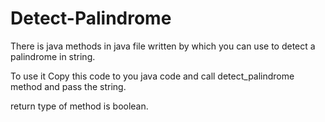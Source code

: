 # Detect-Palindrome
There is java methods in java file written by which you can use to detect a palindrome in string.


To use it Copy this code to you java code and call detect_palindrome method and pass the string.


return type of method is boolean.
